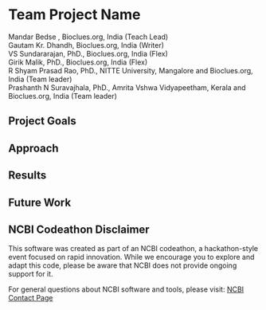 # Team Project Name

Mandar Bedse , Bioclues.org, India (Teach Lead) <br>
Gautam Kr. Dhandh, Bioclues.org, India (Writer)  <br>
VS Sundararajan, PhD., Bioclues.org, India (Flex) <br> 
Girik Malik, PhD., Bioclues.org, India (Flex)  <br>
R Shyam Prasad Rao, PhD., NITTE University, Mangalore and Bioclues.org, India  (Team leader) <br>
Prashanth N Suravajhala, PhD., Amrita Vshwa Vidyapeetham, Kerala and Bioclues.org, India  (Team leader)

## Project Goals

## Approach

## Results

## Future Work

## NCBI Codeathon Disclaimer
This software was created as part of an NCBI codeathon, a hackathon-style event focused on rapid innovation. While we encourage you to explore and adapt this code, please be aware that NCBI does not provide ongoing support for it.

For general questions about NCBI software and tools, please visit: [NCBI Contact Page](https://www.ncbi.nlm.nih.gov/home/about/contact/)

